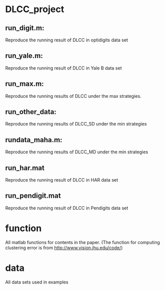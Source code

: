 # DLCC_project

## run_digit.m:
Reproduce the running result of DLCC in optidigits data set
## run_yale.m: 
Reproduce the running result of DLCC in Yale B data set
## run_max.m:
Reproduce the running results of DLCC under the max strategies.
## run_other_data:  
Reproduce the running results of DLCC_SD under the min strategies
## rundata_maha.m:
Reproduce the running results of DLCC_MD under the min strategies
## run_har.mat
Reproduce the running result of DLCC in HAR data set
## run_pendigit.mat
Reproduce the running result of DLCC in Pendigits data set


# function
All matlab functions for contents in the paper.
(The function for computing clustering error is from http://www.vision.jhu.edu/code/)
# data
All data sets used in examples


